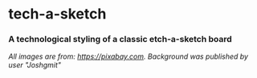 # tech-a-sketch
### A technological styling of a classic etch-a-sketch board
_All images are from: https://pixabay.com. Background was published by user "Joshgmit"_